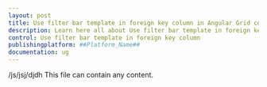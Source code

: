 ```yaml
---
layout: post
title: Use filter bar template in foreign key column in Angular Grid component | Syncfusion
description: Learn here all about Use filter bar template in foreign key column in Syncfusion ##Platform_Name## Grid component of Syncfusion Essential JS 2 and more.
control: Use filter bar template in foreign key column 
publishingplatform: ##Platform_Name##
documentation: ug
---
```


/js/jsj/djdh
This file can contain any content.